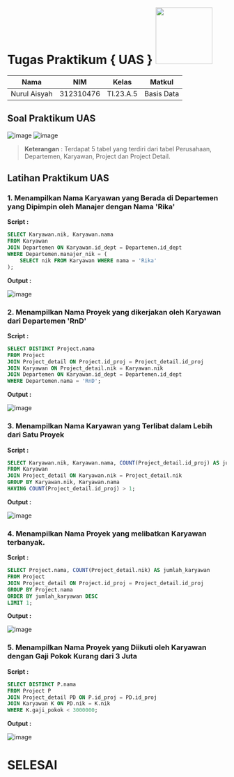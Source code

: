 # Tugas Praktikum { UAS } <img src=https://logos-download.com/wp-content/uploads/2016/05/MySQL_logo_logotype.png width="130px" >


|**Nama**|**NIM**|**Kelas**|**Matkul**|
|----|---|-----|------|
|Nurul Aisyah|312310476|TI.23.A.5|Basis Data|

## Soal Praktikum UAS
![image](https://github.com/nurulaisyah14/praktikumUAS2/assets/148174512/d473e93d-1af8-408d-b8a2-c048ce256738)
![image](https://github.com/nurulaisyah14/praktikumUAS2/assets/148174512/8d4524f8-5847-4fd5-8fa2-d1c30cb464bf)
> **Keterangan** : Terdapat 5 tabel yang terdiri dari tabel Perusahaan, Departemen, Karyawan, Project dan Project Detail.



## Latihan Praktikum UAS

### 1. Menampilkan Nama Karyawan yang Berada di Departemen yang Dipimpin oleh Manajer dengan Nama 'Rika'
**Script :**

```sql
SELECT Karyawan.nik, Karyawan.nama
FROM Karyawan
JOIN Departemen ON Karyawan.id_dept = Departemen.id_dept
WHERE Departemen.manajer_nik = (
    SELECT nik FROM Karyawan WHERE nama = 'Rika'
);
```

**Output :**

![image](https://github.com/nurulaisyah14/praktikumUAS2/assets/148174512/94609d06-cbd1-4c0b-b696-91fac1569fdd)




### 2. Menampilkan Nama Proyek yang dikerjakan oleh Karyawan dari Departemen 'RnD'
**Script :**

```sql
SELECT DISTINCT Project.nama
FROM Project
JOIN Project_detail ON Project.id_proj = Project_detail.id_proj
JOIN Karyawan ON Project_detail.nik = Karyawan.nik
JOIN Departemen ON Karyawan.id_dept = Departemen.id_dept
WHERE Departemen.nama = 'RnD';
```

**Output :**

![image](https://github.com/nurulaisyah14/praktikumUAS2/assets/148174512/33a81ad3-1aaa-4d90-b846-0b22b83b0f08)



### 3. Menampilkan Nama Karyawan yang Terlibat dalam Lebih dari Satu Proyek
**Script :**

```sql
SELECT Karyawan.nik, Karyawan.nama, COUNT(Project_detail.id_proj) AS jumlah_proyek
FROM Karyawan
JOIN Project_detail ON Karyawan.nik = Project_detail.nik
GROUP BY Karyawan.nik, Karyawan.nama
HAVING COUNT(Project_detail.id_proj) > 1;
```

**Output :**

![image](https://github.com/nurulaisyah14/praktikumUAS2/assets/148174512/b60c025a-4a81-4e86-9ac4-f4a323f8c949)



### 4. Menampilkan Nama Proyek yang melibatkan Karyawan terbanyak.
**Script :**

```sql
SELECT Project.nama, COUNT(Project_detail.nik) AS jumlah_karyawan
FROM Project
JOIN Project_detail ON Project.id_proj = Project_detail.id_proj
GROUP BY Project.nama
ORDER BY jumlah_karyawan DESC
LIMIT 1;
```

**Output :**

![image](https://github.com/nurulaisyah14/praktikumUAS2/assets/148174512/a94dffd7-3a58-497f-8b94-332a2e97baf2)



### 5. Menampilkan Nama Proyek yang Diikuti oleh Karyawan dengan Gaji Pokok Kurang dari 3 Juta
**Script :**

```sql
SELECT DISTINCT P.nama
FROM Project P
JOIN Project_detail PD ON P.id_proj = PD.id_proj
JOIN Karyawan K ON PD.nik = K.nik
WHERE K.gaji_pokok < 3000000;
```

**Output :**

![image](https://github.com/nurulaisyah14/praktikumUAS2/assets/148174512/ff406b5a-2461-4835-adc4-96d52efeea00)

# SELESAI
